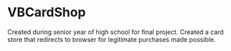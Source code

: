 # VBCardShop
Created during senior year of high school for final project. Created a card store that redirects to browser for legitimate purchases made possible.
